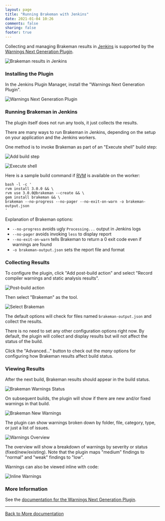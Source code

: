 ```yaml
---
layout: page
title: "Running Brakeman with Jenkins"
date: 2021-01-04 10:26
comments: false
sharing: false
footer: true
---
```


Collecting and managing Brakeman results in [Jenkins](https://www.jenkins.io/) is supported by the [Warnings Next Generation Plugin](https://plugins.jenkins.io/warnings-ng/).

![Brakeman results in Jenkins](/images/jenkins/Jenkins-0-overview.png "Brakeman results in Jenkins")

### Installing the Plugin

In the Jenkins Plugin Manager, install the "Warnings Next Generation Plugin".

![Warnings Next Generation Plugin](/images/jenkins/Jenkins-0-install-plugin.png "Warnings Next Generation Plugin")

### Running Brakeman in Jenkins

The plugin itself does not run any tools, it just collects the results.

There are many ways to run Brakeman in Jenkins, depending on the setup on your application and the Jenkins workers.

One method is to invoke Brakeman as part of an "Execute shell" build step:

![Add build step](/images/jenkins/Jenkins-1-build-step.png "Add build step")

![Execute shell](/images/jenkins/Jenkins-2-execute-shell.png "Execute shell command to run Brakeman")

Here is a sample build command if [RVM](https://rvm.io/) is available on the worker:

```
bash -l -c '
rvm install 3.0.0 && \
rvm use 3.0.0@brakeman --create && \
gem install brakeman && \
brakeman --no-progress --no-pager --no-exit-on-warn -o brakeman-output.json
'
```

Explanation of Brakeman options:

* `--no-progress` avoids ugly `Processing...` output in Jenkins logs
* `--no-pager` avoids invoking `less` to display report
* `--no-exit-on-warn` tells Brakeman to return a 0 exit code even if warnings are found
* `-o brakeman-output.json` sets the report file and format

### Collecting Results 

To configure the plugin, click "Add post-build action" and select "Record compiler warnings and static analysis results".

![Post-build action](/images/jenkins/Jenkins-3-post-build-step.png "Post-build action")

Then select "Brakeman" as the tool.

![Select Brakeman](/images/jenkins/Jenkins-4-select-brakeman.png "Select Brakeman as a tool")

The default options will check for files named `brakeman-output.json` and collect the results.

There is no need to set any other configuration options right now.
By default, the plugin will collect and display results but will not affect the status of the build.

Click the "Advanced..." button to check out the _many_ options for configuring how Brakeman results affect build status.

### Viewing Results

After the next build, Brakeman results should appear in the build status.

![Brakeman Warnings Status](/images/jenkins/Jenkins-5-status-result.png "Brakeman Warnings Status")

On subsequent builds, the plugin will show if there are new and/or fixed warnings in that build.

![Brakeman New Warnings](/images/jenkins/Jenkins-6-status-change.png "New Warnings")

The plugin can show warnings broken down by folder, file, category, type, or just a list of issues.

![Warnings Overview](/images/jenkins/Jenkins-7-warnings-overview.png "Brakeman Warnings Overview")

The overview will show a breakdown of warnings by severity or status (fixed/new/existing).
Note that the plugin maps "medium" findings to "normal" and "weak" findings to "low".

Warnings can also be viewed inline with code:

![Inline Warnings](/images/jenkins/Jenkins-8-warnings-inline.png "Inline Brakeman Warnings")


### More Information

See the [documentation for the Warnings Next Generation Plugin](https://plugins.jenkins.io/warnings-ng/).

---

[Back to More documentation](/docs)
